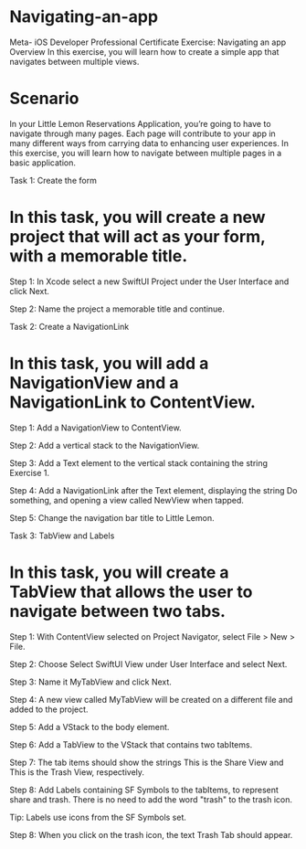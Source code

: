 # Navigating-an-app
Meta- iOS Developer Professional Certificate
Exercise: Navigating an app
Overview 
In this exercise, you will learn how to create a simple app that navigates between multiple views. 

# Scenario 
In your Little Lemon Reservations Application, you’re going to have to navigate through many pages. Each page will contribute to your app in many different ways from carrying data to enhancing user experiences. In this exercise, you will learn how to navigate between multiple pages in a basic application. 

Task 1: Create the form
# In this task, you will create a new project that will act as your form, with a memorable title.

Step 1: In Xcode select a new SwiftUI Project under the User Interface and click Next.

Step 2: Name the project a memorable title and continue. 

Task 2: Create a NavigationLink
# In this task, you will add a NavigationView and a NavigationLink to ContentView.

Step 1: Add a NavigationView to ContentView. 

Step 2: Add a vertical stack to the NavigationView.

Step 3: Add a Text element to the vertical stack containing the string Exercise 1.

Step 4: Add a  NavigationLink after the Text element, displaying the string Do something, and opening a view called NewView when tapped.

Step 5: Change the navigation bar title to Little Lemon.


Task 3: TabView and Labels
# In this task, you will create a TabView that allows the user to navigate between two tabs.

Step 1: With ContentView selected on Project Navigator, select File > New > File.

Step 2: Choose Select SwiftUI View under User Interface and select Next.

Step 3: Name it MyTabView and click Next. 

Step 4: A new view called MyTabView will be created on a different file and added to the project.

Step 5: Add a VStack to the body element.

Step 6: Add a TabView to the VStack that contains two tabItems.

Step 7: The tab items should show the strings This is the Share View and This is the Trash View, respectively.

Step 8: Add Labels containing SF Symbols to the tabItems, to represent share and trash. There is no need to add the word "trash" to the trash icon.

Tip: Labels use icons from the SF Symbols set.


Step 8: When you click on the trash icon, the text Trash Tab should appear. 
